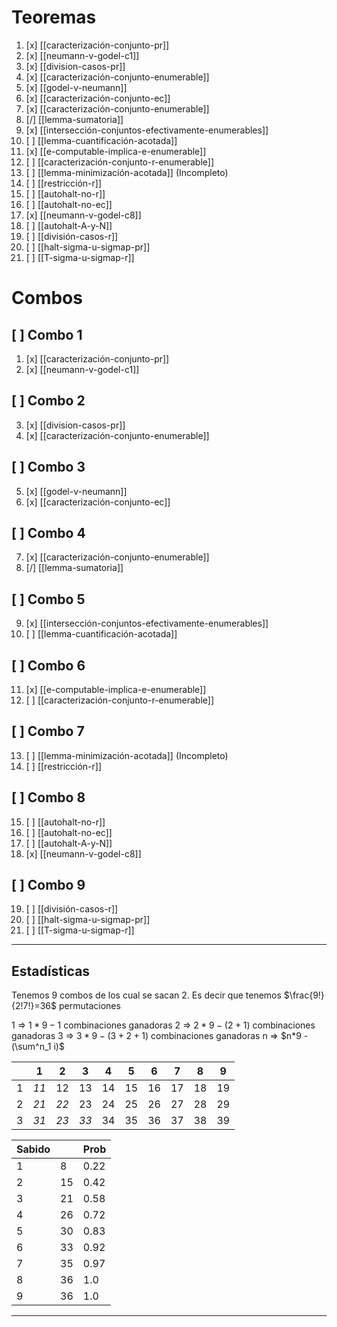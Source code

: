 # Teoremas
01. [x] [[caracterización-conjunto-pr]]
02. [x] [[neumann-v-godel-c1]]
03. [x] [[division-casos-pr]]
04. [x] [[caracterización-conjunto-enumerable]]
05. [x] [[godel-v-neumann]] 
06. [x] [[caracterización-conjunto-ec]] 
07. [x] [[caracterización-conjunto-enumerable]]
08. [/] [[lemma-sumatoria]] 
09. [x] [[intersección-conjuntos-efectivamente-enumerables]] 
10. [ ] [[lemma-cuantificación-acotada]] 
11. [x] [[e-computable-implica-e-enumerable]] 
12. [ ] [[caracterización-conjunto-r-enumerable]] 
13. [ ] [[lemma-minimización-acotada]] (Incompleto)
14. [ ] [[restricción-r]]
15. [ ] [[autohalt-no-r]]
16. [ ] [[autohalt-no-ec]]
17. [x] [[neumann-v-godel-c8]]
18. [ ] [[autohalt-A-y-N]]
19. [ ] [[división-casos-r]]
20. [ ] [[halt-sigma-u-sigmap-pr]]
21. [ ] [[T-sigma-u-sigmap-r]]
# Combos
## [ ] Combo 1
01. [x] [[caracterización-conjunto-pr]]
02. [x] [[neumann-v-godel-c1]]
## [ ] Combo 2
03. [x] [[division-casos-pr]]
04. [x] [[caracterización-conjunto-enumerable]]
## [ ] Combo 3
05. [x] [[godel-v-neumann]] 
06. [x] [[caracterización-conjunto-ec]] 
## [ ] Combo 4
07. [x] [[caracterización-conjunto-enumerable]]
08. [/] [[lemma-sumatoria]] 
## [ ] Combo 5
09. [x] [[intersección-conjuntos-efectivamente-enumerables]] 
10. [ ] [[lemma-cuantificación-acotada]] 
## [ ] Combo 6
11. [x] [[e-computable-implica-e-enumerable]] 
12. [ ] [[caracterización-conjunto-r-enumerable]] 
## [ ] Combo 7
13. [ ] [[lemma-minimización-acotada]] (Incompleto)
14. [ ] [[restricción-r]]
## [ ] Combo 8
15. [ ] [[autohalt-no-r]]
16. [ ] [[autohalt-no-ec]]
18. [ ] [[autohalt-A-y-N]]
19. [x] [[neumann-v-godel-c8]]
## [ ] Combo 9
19. [ ] [[división-casos-r]]
20. [ ] [[halt-sigma-u-sigmap-pr]]
21. [ ] [[T-sigma-u-sigmap-r]]

---
Estadísticas
---

Tenemos 9 combos de los cual se sacan 2.
Es decir que tenemos $\frac{9!}{2!7!}=36$ permutaciones

1 => $1*9-1$ combinaciones ganadoras
2 => $2*9-(2+1)$ combinaciones ganadoras
3 => $3*9-(3+2+1)$ combinaciones ganadoras
n => $n*9 - (\sum^n_1 i)$ 

|     | 1    | 2    | 3    | 4   | 5   | 6   | 7   | 8   | 9   |
| --- | ---- | ---- | ---- | --- | --- | --- | --- | --- | --- |
| 1   | *11* | 12   | 13   | 14  | 15  | 16  | 17  | 18  | 19  |
| 2   | *21* | *22* | 23   | 24  | 25  | 26  | 27  | 28  | 29  |
| 3   | *31* | *23* | *33* | 34  | 35  | 36  | 37  | 38  | 39  |

| Sabido |     | Prob |
| ------ | --- | ---- |
| 1      | 8   | 0.22 |
| 2      | 15  | 0.42 |
| 3      | 21  | 0.58 |
| 4      | 26  | 0.72 |
| 5      | 30  | 0.83 |
| 6      | 33  | 0.92 |
| 7      | 35  | 0.97 |
| 8      | 36  | 1.0  |
| 9      | 36  | 1.0  |

---
